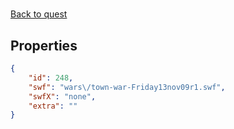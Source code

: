 # <no name available>

<no description available>

[Back to quest](../quests.md)

## Properties

```json
{
    "id": 248,
    "swf": "wars\/town-war-Friday13nov09r1.swf",
    "swfX": "none",
    "extra": ""
}
```

